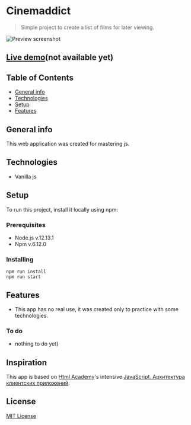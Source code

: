 # Cinemaddict
> Simple project to create a list of films for later viewing.

![Preview screenshot](./readme_assets/preview.jpg)

## [Live demo](https://github.com/devnikop/cinemaddict)(not available yet)

## Table of Contents

* [General info](#General-info)
* [Technologies](#Technologies)
* [Setup](#Setup)
* [Features](#Features)

## General info

This web application was created for mastering js.

## Technologies

* Vanilla js

## Setup

To run this project, install it locally using npm:

### Prerequisites

- Node.js v.12.13.1
- Npm v.6.12.0

### Installing

```
npm run install
npm run start
```

## Features

* This app has no real use, it was created only to practice with some technologies.

### To do

* nothing to do yet)

## Inspiration

This app is based on [Html Academy](https://htmlacademy.ru/)'s intensive [JavaScript. Архитектура клиентских приложений](https://htmlacademy.ru/intensive/ecmascript).

## License

[MIT License](LICENSE.md)
